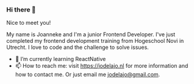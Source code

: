 ### Hi there 👋
Nice to meet you!

My name is Joanneke and I'm a junior Frontend Developer. I've just completed my frontend development training from Hogeschool Novi in Utrecht. I love to code and the challenge to solve issues. 


- 🌱 I’m currently learning ReactNative
- 📫 How to reach me: visit https://jodelajo.nl for more information and how to contact me. Or just email me jodelajo@gmail.com.

